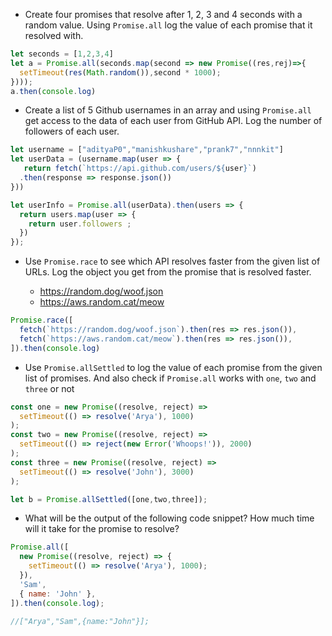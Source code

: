- Create four promises that resolve after 1, 2, 3 and 4 seconds with a random value. Using `Promise.all` log the value of each promise that it resolved with.
```js
let seconds = [1,2,3,4]
let a = Promise.all(seconds.map(second => new Promise((res,rej)=>{
  setTimeout(res(Math.random()),second * 1000);
})));
a.then(console.log)
```
- Create a list of 5 Github usernames in an array and using `Promise.all` get access to the data of each user from GitHub API. Log the number of followers of each user.
```js
let username = ["adityaP0","manishkushare","prank7","nnnkit"]
let userData = (username.map(user => {
   return fetch(`https://api.github.com/users/${user}`)
  .then(response => response.json())
}))

let userInfo = Promise.all(userData).then(users => {
  return users.map(user => {
    return user.followers ;
  })
});

```
- Use `Promise.race` to see which API resolves faster from the given list of URLs. Log the object you get from the promise that is resolved faster.

  - https://random.dog/woof.json
  - https://aws.random.cat/meow
```js
Promise.race([
  fetch(`https://random.dog/woof.json`).then(res => res.json()),
  fetch(`https://aws.random.cat/meow`).then(res => res.json()),
]).then(console.log)
```
- Use `Promise.allSettled` to log the value of each promise from the given list of promises. And also check if `Promise.all` works with `one`, `two` and `three` or not

```js
const one = new Promise((resolve, reject) =>
  setTimeout(() => resolve('Arya'), 1000)
);
const two = new Promise((resolve, reject) =>
  setTimeout(() => reject(new Error('Whoops!')), 2000)
);
const three = new Promise((resolve, reject) =>
  setTimeout(() => resolve('John'), 3000)
);

let b = Promise.allSettled([one,two,three]);
```

- What will be the output of the following code snippet? How much time will it take for the promise to resolve?

```js
Promise.all([
  new Promise((resolve, reject) => {
    setTimeout(() => resolve('Arya'), 1000);
  }),
  'Sam',
  { name: 'John' },
]).then(console.log);

//["Arya","Sam",{name:"John"}];

```
